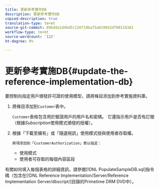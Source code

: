 ```yaml
---
title: 更新參考實作DB
description: 更新參考實作DB
copied-description: true
translation-type: tm+mt
source-git-commit: 89bdda1d4bd5c126f19ba75a819942df901183d1
workflow-type: tm+mt
source-wordcount: '122'
ht-degree: 0%

---
```



# 更新參考實施DB{#update-the-reference-implementation-db}

要控制向指定用戶頒發許可證的使用模型，請將條目添加到參考實施資料庫。

1. 將條目添加到`Customer`表中。

   `Customer`表格包含用於驗證用戶的用戶名和密碼。 它還指示用戶是否有訂閱（根據&#x200B;*Subscription*&#x200B;使用模式頒發的授權）。

1. 根據「下載至擁有」或「隨選視訊」使用模式授與使用者存取權。

       將項添加到「CustomerAuthorization」表以指定：
   
   * 使用模式
   * 使用者可存取的每個內容區段

有關如何填入每個表格的詳細資訊，請參閱[!DNL PopulateSampleDB.sql]指令碼（包含在[!DNL Reference Implementation/Server/Reference Implementation Server/dbscript/]目錄的Primetime DRM DVD中）。
